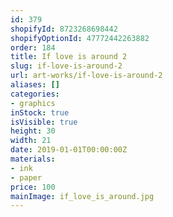 ```yaml
---
id: 379
shopifyId: 8723268698442
shopifyOptionId: 47772442263882
order: 184
title: If love is around 2
slug: if-love-is-around-2
url: art-works/if-love-is-around-2
aliases: []
categories:
- graphics
inStock: true
isVisible: true
height: 30
width: 21
date: 2019-01-01T00:00:00Z
materials:
- ink
- paper
price: 100
mainImage: if_love_is_around.jpg
---
```

